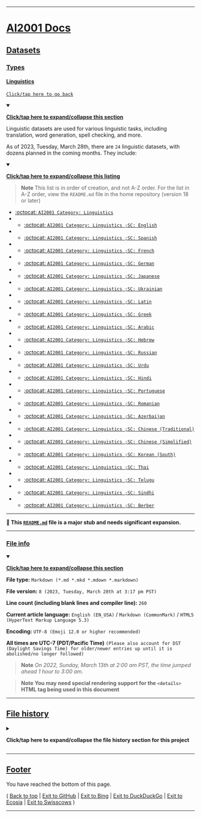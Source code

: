 
***

# [AI2001 Docs](/Docs/)

## [Datasets](/Docs/Datasets/)

### [Types](/Docs/Datasets/Types/)

#### [Linguistics](#Linguistics)

[`Click/tap here to go back`](/Docs/Datasets/Types/)

<details open><summary><p lang="en"><b><u>Click/tap here to expand/collapse this section</u></b></p></summary>

Linguistic datasets are used for various linguistic tasks, including translation, word generation, spell checking, and more.

As of 2023, Tuesday, March 28th, there are `24` linguistic datasets, with dozens planned in the coming months. They include:

<details open><summary><p lang="en"><b><u>Click/tap here to expand/collapse this listing</u></b></p></summary>

> **Note** This list is in order of creation, and not A-Z order. For the list in A-Z order, view the `README.md` file in the home repository (version 18 or later)

- [:octocat: `AI2001 Category: Linguistics`](https://github.com/seanpm2001/AI2001_Category-Linguistics/)
- - [:octocat: `AI2001 Category: Linguistics ;SC: English`](https://github.com/seanpm2001/AI2001_Category-Linguistics-SC-English/)
- - [:octocat: `AI2001 Category: Linguistics ;SC: Spanish`](https://github.com/seanpm2001/AI2001_Category-Linguistics-SC-Spanish/)
- - [:octocat: `AI2001 Category: Linguistics ;SC: French`](https://github.com/seanpm2001/AI2001_Category-Linguistics-SC-French/)
- - [:octocat: `AI2001 Category: Linguistics ;SC: German`](https://github.com/seanpm2001/AI2001_Category-Linguistics-SC-German/)
- - [:octocat: `AI2001 Category: Linguistics ;SC: Japanese`](https://github.com/seanpm2001/AI2001_Category-Linguistics-SC-Japanese/)
- - [:octocat: `AI2001 Category: Linguistics ;SC: Ukrainian`](https://github.com/seanpm2001/AI2001_Category-Linguistics-SC-Ukrainian/)
- - [:octocat: `AI2001 Category: Linguistics ;SC: Latin`](https://github.com/seanpm2001/AI2001_Category-Linguistics-SC-Latin/)
- - [:octocat: `AI2001 Category: Linguistics ;SC: Greek`](https://github.com/seanpm2001/AI2001_Category-Linguistics-SC-Greek/)
- - [:octocat: `AI2001 Category: Linguistics ;SC: Arabic`](https://github.com/seanpm2001/AI2001_Category-Linguistics-SC-Arabic/)
- - [:octocat: `AI2001 Category: Linguistics ;SC: Hebrew`](https://github.com/seanpm2001/AI2001_Category-Linguistics-SC-Hebrew/)
- - [:octocat: `AI2001 Category: Linguistics ;SC: Russian`](https://github.com/seanpm2001/AI2001_Category-Linguistics-SC-Russian/)
- - [:octocat: `AI2001 Category: Linguistics ;SC: Urdu`](https://github.com/seanpm2001/AI2001_Category-Linguistics-SC-Urdu/)
- - [:octocat: `AI2001 Category: Linguistics ;SC: Hindi`](https://github.com/seanpm2001/AI2001_Category-Linguistics-SC-Hindi/)
- - [:octocat: `AI2001 Category: Linguistics ;SC: Portuguese`](https://github.com/seanpm2001/AI2001_Category-Linguistics-SC-Portuguese/)
- - [:octocat: `AI2001 Category: Linguistics ;SC: Romanian`](https://github.com/seanpm2001/AI2001_Category-Linguistics-SC-Romanian/)
- - [:octocat: `AI2001 Category: Linguistics ;SC: Azerbaijan`](https://github.com/seanpm2001/AI2001_Category-Linguistics-SC-Azerbaijam/)
- - [:octocat: `AI2001 Category: Linguistics ;SC: Chinese (Traditional)`](https://github.com/seanpm2001/AI2001_Category-Linguistics-SC-Chinese-Traditional/)
- - [:octocat: `AI2001 Category: Linguistics ;SC: Chinese (Simplified)`](https://github.com/seanpm2001/AI2001_Category-Linguistics-SC-Chinese-Simplifid/)
- - [:octocat: `AI2001 Category: Linguistics ;SC: Korean (South)`](https://github.com/seanpm2001/AI2001_Category-Linguistics-SC-Korean-South/)
- - [:octocat: `AI2001 Category: Linguistics ;SC: Thai`](https://github.com/seanpm2001/AI2001_Category-Linguistics-SC-Thai/)
- - [:octocat: `AI2001 Category: Linguistics ;SC: Telugu`](https://github.com/seanpm2001/AI2001_Category-Linguistics-SC-Telugu/)
- - [:octocat: `AI2001 Category: Linguistics ;SC: Sindhi`](https://github.com/seanpm2001/AI2001_Category-Linguistics-SC-Sindhi/)
- - [:octocat: `AI2001 Category: Linguistics ;SC: Berber`](https://github.com/seanpm2001/AI2001_Category-Linguistics-SC-Berber/)

</details>

</details>

***

**🌱️ This [`README.md`](/Docs/Datasets/Types/Linguistics/README.md) file is a major stub and needs significant expansion.**

***

### [File info](#File-info)

<details open><summary><p lang="en"><b><u>Click/tap here to expand/collapse this section</u></b></p></summary>

**File type:** `Markdown (*.md *.mkd *.mdown *.markdown)`

**File version:** `8 (2023, Tuesday, March 28th at 3:17 pm PST)`

**Line count (including blank lines and compiler line):** `260`

**Current article language:** `English (EN_USA)` / `Markdown (CommonMark)` / `HTML5 (HyperText Markup Language 5.3)`

**Encoding:** `UTF-8 (Emoji 12.0 or higher recommended)`

**All times are UTC-7 (PDT/Pacific Time)** `(Please also account for DST (Daylight Savings Time) for older/newer entries up until it is abolished/no longer followed)`

> **Note** _On 2022, Sunday, March 13th at 2:00 am PST, the time jumped ahead 1 hour to 3:00 am._

> **Note** **You may need special rendering support for the `<details>` HTML tag being used in this document**

</details>

***

## [File history](#File-history)

<details><summary><p lang="en"><b>Click/tap here to expand/collapse the file history section for this project</b></p></summary>

<details><summary><p lang="en"><b>Version 1 (2023, Tuesday, March 21st at 3:17 pm PST)</b></p></summary>

**This version was made by:** [`@seanpm2001`](https://github.com/seanpm2001/)

> **Note** _The first release._

> Changes:

- [x] Started the file
- [x] Added the title section
- [x] Added the `Linguistics types` section
- - [x] Added the repository table
- [x] Added the file version stamp
- [ ] No other changes in version 1

</details>

<details><summary><p lang="en"><b>Version 2 (2023, Wednesday, March 22nd at 3:59 pm PST)</b></p></summary>

**This version was made by:** [`@seanpm2001`](https://github.com/seanpm2001/)

> **Note** _File info and file history sections added, some maintenance to the data as well._

> Changes:

- [x] Added links to the first 4 headings
- [x] Updated the `Linguistics types` section
- - [x] Converted the section to dropdown
- - [x] Converted the table to dropdown, and added a note about the order of the list
- [x] Removed the file version stamp in place of the `file info` and `file history` sections
- [x] Added the `file info` section
- - [x] Added the version number
- - [x] Added the version date
- - [x] Added the line count
- [x] Added the `file history` section
- - [x] Added an entry for version 1
- - [x] Added an entry for version 2
- [x] Added the footer
- [ ] No other changes in version 2

</details>

<details><summary><p lang="en"><b>Version 3 (2023, Thursday, March 23rd at 3:58 pm PST)</b></p></summary>

**This version was made by:** [`@seanpm2001`](https://github.com/seanpm2001/)

> **Note** _Normal daily update._

> Changes:

- [x] Updated the `Linguistics types` section
- - [x] Added 2 new entries
- [x] Updated the `file info` section
- - [x] Updated the version number
- - [x] Updated the version date
- - [x] Updated the line count
- [x] Updated the `file history` section
- - [x] Added an entry for version 3
- [ ] No other changes in version 3

</details>

<details><summary><p lang="en"><b>Version 4 (2023, Friday, March 24th at 6:07 pm PST)</b></p></summary>

**This version was made by:** [`@seanpm2001`](https://github.com/seanpm2001/)

> **Note** _Normal daily update._

> Changes:

- [x] Updated the `Linguistics types` section
- - [x] Added 2 new entries
- [x] Updated the `file info` section
- - [x] Updated the version number
- - [x] Updated the version date
- - [x] Updated the line count
- [x] Updated the `file history` section
- - [x] Added an entry for version 4
- [ ] No other changes in version 4

</details>

<details><summary><p lang="en"><b>Version 5 (2023, Saturday, March 25th at 9:37 pm PST)</b></p></summary>

**This version was made by:** [`@seanpm2001`](https://github.com/seanpm2001/)

> **Note** _Normal daily update._

> Changes:

- [x] Updated the `Linguistics types` section
- - [x] Added 2 new entries
- [x] Updated the `file info` section
- - [x] Updated the version number
- - [x] Updated the version date
- - [x] Updated the line count
- [x] Updated the `file history` section
- - [x] Added an entry for version 5
- [ ] No other changes in version 5

</details>

<details><summary><p lang="en"><b>Version 6 (2023, Sunday, March 26th at 10:13 pm PST)</b></p></summary>

**This version was made by:** [`@seanpm2001`](https://github.com/seanpm2001/)

> **Note** _Normal daily update._

> Changes:

- [x] Updated the `Linguistics types` section
- - [x] Added 2 new entries
- [x] Updated the `file info` section
- - [x] Updated the version number
- - [x] Updated the version date
- - [x] Updated the line count
- [x] Updated the `file history` section
- - [x] Added an entry for version 6
- [ ] No other changes in version 6

</details>

<details><summary><p lang="en"><b>Version 7 (2023, Monday, March 27th at 3:37 pm PST)</b></p></summary>

**This version was made by:** [`@seanpm2001`](https://github.com/seanpm2001/)

> **Note** _Normal daily update._

> Changes:

- [x] Updated the `Linguistics types` section
- - [x] Added 2 new entries
- [x] Updated the `file info` section
- - [x] Updated the version number
- - [x] Updated the version date
- - [x] Updated the line count
- [x] Updated the `file history` section
- - [x] Added an entry for version 7
- [ ] No other changes in version 7

</details>

<details><summary><p lang="en"><b>Version 8 (2023, Tuesday, March 28th at 3:17 pm PST)</b></p></summary>

**This version was made by:** [`@seanpm2001`](https://github.com/seanpm2001/)

> **Note** _Normal daily update._

> Changes:

- [x] Updated the `Linguistics types` section
- - [x] Added 2 new entries
- [x] Updated the `file info` section
- - [x] Updated the version number
- - [x] Updated the version date
- - [x] Updated the line count
- [x] Updated the `file history` section
- - [x] Added an entry for version 8
- [ ] No other changes in version 8

</details>

</details> <!-- End of file history !-->

***

## [Footer](#Footer)

You have reached the bottom of this page.

( [Back to top](#AI2001) | [Exit to GitHub](https://github.com/) | [Exit to Bing](https://bing.com/) | [Exit to DuckDuckGo](https://duckduckgo.com/) | [Exit to Ecosia](https://www.ecosia.org/) | [Exit to Swisscows](https://swisscows.com/) ) 

***
